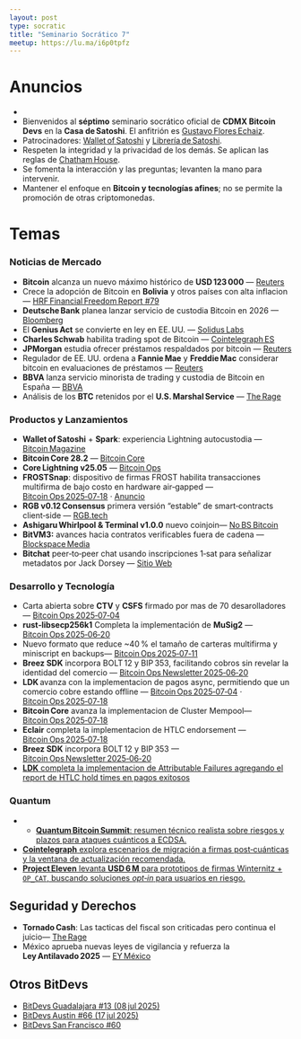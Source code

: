 ```yaml
---
layout: post
type: socratic
title: "Seminario Socrático 7"
meetup: https://lu.ma/i6p0tpfz
---
```


# Anuncios

-
- Bienvenidos al **séptimo** seminario socrático oficial de **CDMX Bitcoin Devs** en la **Casa de Satoshi**. El anfitrión es [Gustavo Flores Echaiz](https://x.com/gustavojfe).  
- Patrocinadores: [Wallet of Satoshi](https://www.walletofsatoshi.com/) y [Librería de Satoshi](https://libreriadesatoshi.com/).  
- Respeten la integridad y la privacidad de los demás. Se aplican las reglas de [Chatham House](https://www.chathamhouse.org/about-us/chatham-house-rule).  
- Se fomenta la interacción y las preguntas; levanten la mano para intervenir.  
- Mantener el enfoque en **Bitcoin y tecnologías afines**; no se permite la promoción de otras criptomonedas.  

# Temas

### Noticias de Mercado
- **Bitcoin** alcanza un nuevo máximo histórico de **USD 123 000** — [Reuters](https://www.reuters.com/business/bitcoin-crosses-120000-record-high-2025-07-14/)  
- Crece la adopción de Bitcoin en **Bolivia** y otros países con alta inflacion — [HRF Financial Freedom Report #79](https://hrf.org/latest/hrfs-weekly-financial-freedom-report-79/)  
- **Deutsche Bank** planea lanzar servicio de custodia Bitcoin en 2026 — [Bloomberg](https://www.bloomberg.com/news/articles/2025-07-01/deutsche-bank-aims-to-launch-crypto-custody-service-in-2026)  
- El **Genius Act** se convierte en ley en EE. UU. — [Solidus Labs](https://www.soliduslabs.com/post/genius-act-signed-into-law)  
- **Charles Schwab** habilita trading spot de Bitcoin — [Cointelegraph ES](https://es.cointelegraph.com/news/charles-schwab-launches-bitcoin-ether-spot-trading)  
- **JPMorgan** estudia ofrecer préstamos respaldados por bitcoin — [Reuters](https://www.reuters.com/business/finance/jpmorgan-considers-offering-loans-backed-by-clients-cryptocurrency-holdings-ft-2025-07-22/)  
- Regulador de EE. UU. ordena a **Fannie Mae** y **Freddie Mac** considerar bitcoin en evaluaciones de préstamos — [Reuters](https://www.reuters.com/sustainability/boards-policy-regulation/regulator-orders-fannie-freddie-consider-crypto-holdings-loan-assessments-2025-06-25/)  
- **BBVA** lanza servicio minorista de trading y custodia de Bitcoin en España — [BBVA](https://www.bbva.com/en/es/innovation/bbva-launches-its-bitcoin-and-ether-trading-and-custody-service-for-all-retail-customers-in-spain/)  
- Análisis de los **BTC** retenidos por el **U.S. Marshal Service** — [The Rage](https://www.therage.co/btc-held-by-the-us-marshal-service/)  

### Productos y Lanzamientos
- **Wallet of Satoshi** + **Spark**: experiencia Lightning autocustodia — [Bitcoin Magazine](https://bitcoinmagazine.com/news/wallet-of-satoshi-partners-with-spark-to-offer-self-custodial-bitcoin-lightning-experience)
- **Bitcoin Core 28.2** — [Bitcoin Core](https://bitcoincore.org/es/releases/28.2/)  
- **Core Lightning v25.05** — [Bitcoin Ops](https://bitcoinops.org/en/newsletters/2025/06/20/#core-lightning-25-05)  
- **FROSTSnap**: dispositivo de firmas FROST habilita transacciones multifirma de bajo costo en hardware air‑gapped — [Bitcoin Ops 2025‑07‑18](https://bitcoinops.org/en/newsletters/2025/07/18/#frost-signing-device-available) · [Anuncio](https://x.com/frostsnaptech/status/1939519321862291621)  
- **RGB v0.12 Consensus** primera versión “estable” de smart‑contracts client‑side — [RGB.tech](https://rgb.tech/blog/release-v0-12-consensus/)  
- **Ashigaru Whirlpool & Terminal v1.0.0** nuevo coinjoin— [No BS Bitcoin](https://www.nobsbitcoin.com/ashigaru-whirlpool-and-terminal-v1-0-0/)  
- **BitVM3:** avances hacia contratos verificables fuera de cadena — [Blockspace Media](https://blockspace.media/insight/why-you-might-want-to-pay-attention-to-bitvm-again/)  
- **Bitchat** peer‑to‑peer chat usando inscripciones 1‑sat para señalizar metadatos por Jack Dorsey — [Sitio Web](https://bitchat.free/)  


### Desarrollo y Tecnología
- Carta abierta sobre **CTV** y **CSFS** firmado por mas de 70 desarolladores— [Bitcoin Ops 2025‑07‑04](https://bitcoinops.org/en/newsletters/2025/07/04/#open-letter-about-ctv-and-csfs)
- **rust‑libsecp256k1** Completa la implementación de **MuSig2** — [Bitcoin Ops 2025‑06‑20](https://bitcoinops.org/en/newsletters/2025/06/20/#rust-libsecp256k1-798)  
- Nuevo formato que reduce ~40 % el tamaño de carteras multifirma y miniscript en backups— [Bitcoin Ops 2025‑07‑11](https://bitcoinops.org/en/newsletters/2025/07/11/#compressed-descriptors)
- **Breez SDK** incorpora BOLT 12 y BIP 353, facilitando cobros sin revelar la identidad del comercio — [Bitcoin Ops Newsletter 2025‑06‑20](https://bitcoinops.org/en/newsletters/2025/06/20/#breez-sdk-adds-bolt12-and-bip353)  
- **LDK** avanza con la implementacion de pagos async, permitiendo que un comercio cobre estando offline — [Bitcoin Ops 2025‑07‑04](https://bitcoinops.org/en/newsletters/2025/07/04/#ldk-3618) · [Bitcoin Ops 2025‑07‑18](https://bitcoinops.org/en/newsletters/2025/07/18/#ldk-3628)  
- **Bitcoin Core** avanza la implementacion de Cluster Mempool— [Bitcoin Ops 2025‑07‑18](https://bitcoinops.org/en/newsletters/2025/07/18/#bitcoin-core-31553)  
- **Eclair** completa la implementacion de HTLC endorsement — [Bitcoin Ops 2025‑07‑18](https://bitcoinops.org/en/newsletters/2025/07/18/#eclair-2716)
- **Breez SDK** incorpora BOLT 12 y BIP 353 — [Bitcoin Ops Newsletter 2025‑06‑20](https://bitcoinops.org/en/newsletters/2025/06/20/#breez-sdk-adds-bolt12-and-bip353)
- [**LDK** completa la implementacion de Attributable Failures agregando el report de HTLC hold times en pagos exitosos](https://github.com/lightningdevkit/rust-lightning/pull/3801)


### Quantum
- - [**Quantum Bitcoin Summit**: resumen técnico realista sobre riesgos y plazos para ataques cuánticos a ECDSA.](https://bitcoinmagazine.com/technical/the-quantum-bitcoin-summit-a-grounded-look-at-the-issues)  
- [**Cointelegraph** explora escenarios de migración a firmas post‑cuánticas y la ventana de actualización recomendada.](https://cointelegraph.com/news/bitcoin-quantum-computing) 
- [**Project Eleven** levanta **USD 6 M** para prototipos de firmas Winternitz + `OP_CAT`, buscando soluciones _opt‑in_ para usuarios en riesgo.](https://cointelegraph.com/news/project-eleven-raises-6m-to-defend-bitcoin-from-quantum-attacks)

## Seguridad y Derechos
- **Tornado Cash**: Las tacticas del fiscal son criticadas pero continua el juicio— [The Rage](https://www.therage.co/tornado-cash-mistrial/)  
- México aprueba nuevas leyes de vigilancia y refuerza la **Ley Antilavado 2025** — [EY México](https://www.ey.com/es_mx/technical/tax/boletines-fiscales/reforma-ley-antilavado-2025-nuevas-obligaciones)  

## Otros BitDevs
- [BitDevs Guadalajara #13 (08 jul 2025)](https://bitdevs.btcgdl.com/2025-07-08-socratic-seminar-13)  
- [BitDevs Austin #66 (17 jul 2025)](https://austinbitdevs.com/2025-07-17-socratic-seminar-66)  
- [BitDevs San Francisco #60](https://sfbitcoindevs.org/socratic-60/)  